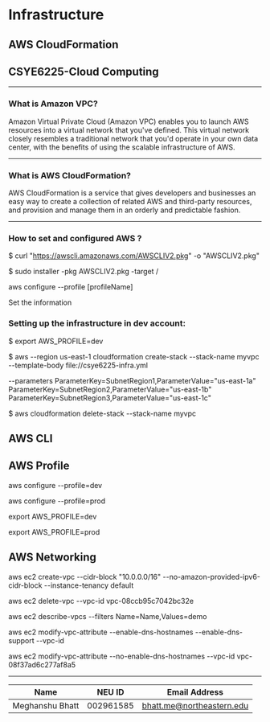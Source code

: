 # Infrastructure
## AWS CloudFormation
## CSYE6225-Cloud Computing
----------------------------

### What is Amazon VPC?

Amazon Virtual Private Cloud (Amazon VPC) enables you to launch AWS resources into a virtual network that you've defined. This virtual network closely resembles a traditional network that you'd operate in your own data center, with the benefits of using the scalable infrastructure of AWS.

----------------------------

### What is AWS CloudFormation?
AWS CloudFormation is a service that gives developers and businesses an easy way to create a collection of related AWS and third-party resources, and provision and manage them in an orderly and predictable fashion.

----------------------------

### How to set and configured AWS ?
$ curl "https://awscli.amazonaws.com/AWSCLIV2.pkg" -o "AWSCLIV2.pkg"

$ sudo installer -pkg AWSCLIV2.pkg -target /

aws configure --profile [profileName]

Set the information

### Setting up the infrastructure in dev account:

$ export AWS_PROFILE=dev

$ aws --region us-east-1 cloudformation create-stack --stack-name myvpc --template-body file://csye6225-infra.yml


--parameters ParameterKey=SubnetRegion1,ParameterValue="us-east-1a" ParameterKey=SubnetRegion2,ParameterValue="us-east-1b" ParameterKey=SubnetRegion3,ParameterValue="us-east-1c"


$ aws cloudformation delete-stack --stack-name myvpc 

## AWS CLI

## AWS Profile

aws configure --profile=dev

aws configure --profile=prod

export AWS_PROFILE=dev

export AWS_PROFILE=prod

## AWS Networking

aws ec2 create-vpc --cidr-block "10.0.0.0/16" --no-amazon-provided-ipv6-cidr-block --instance-tenancy default

aws ec2 delete-vpc --vpc-id vpc-08ccb95c7042bc32e

aws ec2 describe-vpcs --filters Name=Name,Values=demo

aws ec2 modify-vpc-attribute --enable-dns-hostnames --enable-dns-support --vpc-id <value>

aws ec2 modify-vpc-attribute --no-enable-dns-hostnames --vpc-id vpc-08f37ad6c277af8a5



----------------------------
| Name | NEU ID | Email Address              |
|------| --- |----------------------------|
| Meghanshu Bhatt | 002961585 | bhatt.me@northeastern.edu |




